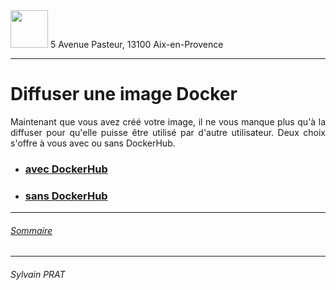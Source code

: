 <img style="height: 60px;" src="http://www.lpl-aix.fr/wp-content/uploads/2018/04/LPL_240_180.jpg" />
5 Avenue Pasteur, 13100 Aix-en-Provence

***

# Diffuser une image Docker

<p style='text-align: justify'>
Maintenant que vous avez créé votre image, il ne vous manque plus qu'à la diffuser pour qu'elle puisse être utilisé par d'autre utilisateur. Deux choix s'offre à vous avec ou sans DockerHub.
</p>

- ### <a href="https://github.com/sylvain-prat/DocDocker/blob/master/Diffusion_Image_Docker/avec_DockerHub.md">avec DockerHub</a>

- ### <a href="https://github.com/sylvain-prat/DocDocker/blob/master/Diffusion_Image_Docker/sans_DockerHub.md">sans DockerHub</a>


---
###### <a href="https://github.com/sylvain-prat/DocDocker/blob/master/README.md">Sommaire</a>
---
###### Sylvain PRAT
